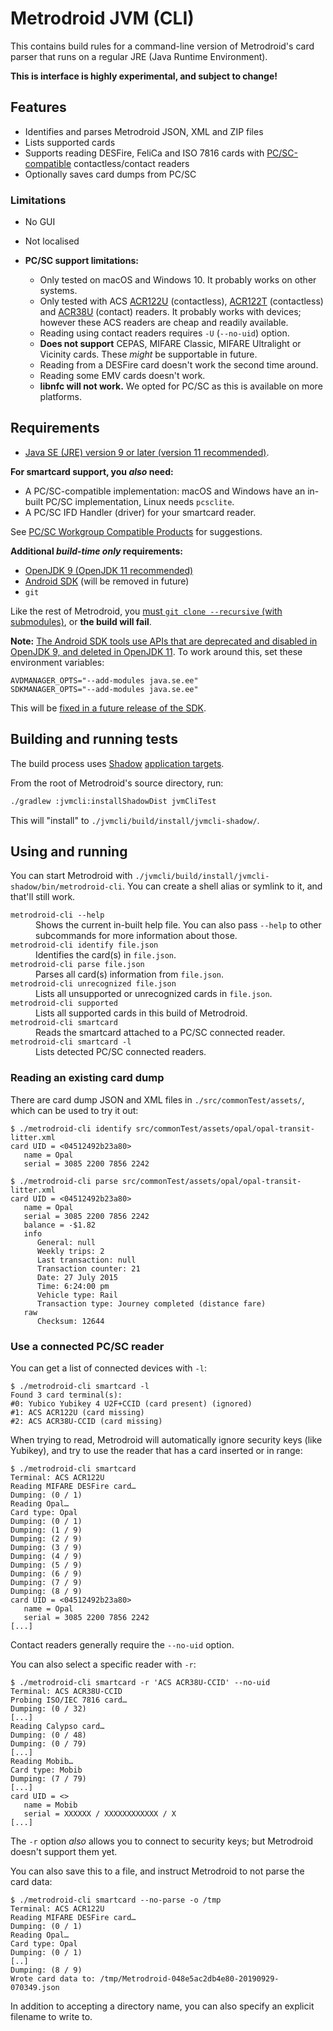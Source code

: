# Metrodroid JVM (CLI)

This contains build rules for a command-line version of Metrodroid's card parser that runs on a
regular JRE (Java Runtime Environment).

**This is interface is highly experimental, and subject to change!**

## Features

* Identifies and parses Metrodroid JSON, XML and ZIP files
* Lists supported cards
* Supports reading DESFire, FeliCa and ISO 7816 cards with [PC/SC-compatible][pcsc-compat]
  contactless/contact readers
* Optionally saves card dumps from PC/SC

### Limitations

* No GUI
* Not localised
* **PC/SC support limitations:**

  * Only tested on macOS and Windows 10. It probably works on other systems.
  * Only tested with ACS [ACR122U][] (contactless), [ACR122T][] (contactless) and [ACR38U][]
    (contact) readers. It probably works with devices; however these ACS readers are cheap and
    readily available.
  * Reading using contact readers requires `-U` (`--no-uid`) option.
  * **Does not support** CEPAS, MIFARE Classic, MIFARE Ultralight or Vicinity cards. These _might_
    be supportable in future.
  * Reading from a DESFire card doesn't work the second time around.
  * Reading some EMV cards doesn't work.
  * **libnfc will not work.**  We opted for PC/SC as this is available on more platforms.

## Requirements

* [Java SE (JRE) version 9 or later (version 11 recommended)][adoptopenjdk].

**For smartcard support, you _also_ need:**

* A PC/SC-compatible implementation: macOS and Windows have an in-built PC/SC implementation, Linux
  needs `pcsclite`.
* A PC/SC IFD Handler (driver) for your smartcard reader.

See [PC/SC Workgroup Compatible Products][pcsc-compat] for suggestions.

**Additional _build-time only_ requirements:**

* [OpenJDK 9 (OpenJDK 11 recommended)][adoptopenjdk]
* [Android SDK][android-sdk] (will be removed in future)
* `git`

Like the rest of Metrodroid, you [must `git clone --recursive` (with submodules)][main-readme], or
**the build will fail**.

**Note:** [The Android SDK tools use APIs that are deprecated and disabled in OpenJDK 9, and deleted
in OpenJDK 11][android-java-11]. To work around this, set these environment variables:

```
AVDMANAGER_OPTS="--add-modules java.se.ee"
SDKMANAGER_OPTS="--add-modules java.se.ee"
```

This will be [fixed in a future release of the SDK][android-java-11-fix].

## Building and running tests

The build process uses [Shadow][] [application targets][shadow-app].

From the root of Metrodroid's source directory, run:

```sh
./gradlew :jvmcli:installShadowDist jvmCliTest
```

This will "install" to `./jvmcli/build/install/jvmcli-shadow/`.

## Using and running

You can start Metrodroid with `./jvmcli/build/install/jvmcli-shadow/bin/metrodroid-cli`.  You can
create a shell alias or symlink to it, and that'll still work.

<dl>

<dt><code>metrodroid-cli --help</code></dt>
<dd>Shows the current in-built help file. You can also pass <code>--help</code> to other
subcommands for more information about those.</dd>

<dt><code>metrodroid-cli identify file.json</code></dt>
<dd>Identifies the card(s) in <code>file.json</code>.</dd>

<dt><code>metrodroid-cli parse file.json</code></dt>
<dd>Parses all card(s) information from <code>file.json</code>.</dd>

<dt><code>metrodroid-cli unrecognized file.json</code></dt>
<dd>Lists all unsupported or unrecognized cards in <code>file.json</code>.</dd>

<dt><code>metrodroid-cli supported</code></dt>
<dd>Lists all supported cards in this build of Metrodroid.</dd>

<dt><code>metrodroid-cli smartcard</code></dt>
<dd>Reads the smartcard attached to a PC/SC connected reader.</dd>

<dt><code>metrodroid-cli smartcard -l</code></dt>
<dd>Lists detected PC/SC connected readers.</dd>

</dl>

### Reading an existing card dump

There are card dump JSON and XML files in `./src/commonTest/assets/`, which can be used to try it
out:

```
$ ./metrodroid-cli identify src/commonTest/assets/opal/opal-transit-litter.xml
card UID = <04512492b23a80>
   name = Opal
   serial = 3085 2200 7856 2242

$ ./metrodroid-cli parse src/commonTest/assets/opal/opal-transit-litter.xml
card UID = <04512492b23a80>
   name = Opal
   serial = 3085 2200 7856 2242
   balance = -$1.82
   info
      General: null
      Weekly trips: 2
      Last transaction: null
      Transaction counter: 21
      Date: 27 July 2015
      Time: 6:24:00 pm
      Vehicle type: Rail
      Transaction type: Journey completed (distance fare)
   raw
      Checksum: 12644
```

### Use a connected PC/SC reader

You can get a list of connected devices with `-l`:

```
$ ./metrodroid-cli smartcard -l
Found 3 card terminal(s):
#0: Yubico Yubikey 4 U2F+CCID (card present) (ignored)
#1: ACS ACR122U (card missing)
#2: ACS ACR38U-CCID (card missing)
```

When trying to read, Metrodroid will automatically ignore security keys (like Yubikey), and try to
use the reader that has a card inserted or in range:

```
$ ./metrodroid-cli smartcard
Terminal: ACS ACR122U
Reading MIFARE DESFire card…
Dumping: (0 / 1)
Reading Opal…
Card type: Opal
Dumping: (0 / 1)
Dumping: (1 / 9)
Dumping: (2 / 9)
Dumping: (3 / 9)
Dumping: (4 / 9)
Dumping: (5 / 9)
Dumping: (6 / 9)
Dumping: (7 / 9)
Dumping: (8 / 9)
card UID = <04512492b23a80>
   name = Opal
   serial = 3085 2200 7856 2242
[...]
```

Contact readers generally require the `--no-uid` option.

You can also select a specific reader with `-r`:

```
$ ./metrodroid-cli smartcard -r 'ACS ACR38U-CCID' --no-uid
Terminal: ACS ACR38U-CCID
Probing ISO/IEC 7816 card…
Dumping: (0 / 32)
[...]
Reading Calypso card…
Dumping: (0 / 48)
Dumping: (0 / 79)
[...]
Reading Mobib…
Card type: Mobib
Dumping: (7 / 79)
[...]
card UID = <>
   name = Mobib
   serial = XXXXXX / XXXXXXXXXXXX / X
[...]
```

The `-r` option _also_ allows you to connect to security keys; but Metrodroid doesn't support them
yet.

You can also save this to a file, and instruct Metrodroid to not parse the card data:

```
$ ./metrodroid-cli smartcard --no-parse -o /tmp
Terminal: ACS ACR122U
Reading MIFARE DESFire card…
Dumping: (0 / 1)
Reading Opal…
Card type: Opal
Dumping: (0 / 1)
[..]
Dumping: (8 / 9)
Wrote card data to: /tmp/Metrodroid-048e5ac2db4e80-20190929-070349.json
```

In addition to accepting a directory name, you can also specify an explicit filename to write to.

[adoptopenjdk]: https://adoptopenjdk.net/
[android-sdk]: https://developer.android.com/studio
[android-java-11]: https://issuetracker.google.com/issues/67495440
[android-java-11-fix]: https://issuetracker.google.com/issues/67495440#comment16
[main-readme]: ../README.md
[pcsc-compat]: https://www.pcscworkgroup.com/specifications/compatible-products/
[shadow]: https://imperceptiblethoughts.com/shadow/
[shadow-app]: https://imperceptiblethoughts.com/shadow/application-plugin/

[ACR122U]: https://www.acs.com.hk/en/products/3/acr122u-usb-nfc-reader/
[ACR122T]: https://www.acs.com.hk/en/products/109/acr122t-usb-tokens-nfc-reader/
[ACR38U]: https://www.acs.com.hk/en/driver/160/acr38u-n1-pocketmate-smart-card-reader-usb-type-a/
